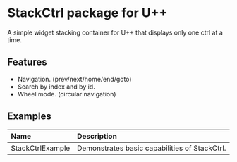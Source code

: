 # StackCtrl package for U++

A simple widget stacking container for U++ that displays only one ctrl at a time.

## Features
- Navigation. (prev/next/home/end/goto)
- Search by index and by id.
- Wheel mode. (circular navigation)

## Examples

|**Name**            | **Description**                                                                   |
|:---                |:---                                                                               |
| StackCtrlExample  | Demonstrates basic capabilities of StackCtrl.    |

